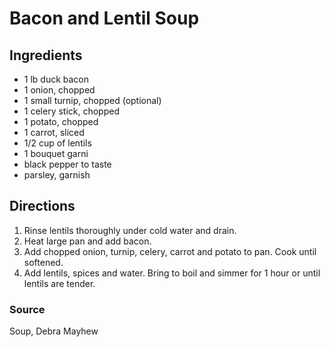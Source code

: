 # Bacon and Lentil Soup

## Ingredients

- 1 lb duck bacon
- 1 onion, chopped
- 1 small turnip, chopped (optional)
- 1 celery stick, chopped
- 1 potato, chopped
- 1 carrot, sliced
- 1/2 cup of lentils
- 1 bouquet garni
- black pepper to taste
- parsley, garnish

## Directions

1. Rinse lentils thoroughly under cold water and drain.
1. Heat large pan and add bacon.
1. Add chopped onion, turnip, celery, carrot and potato to pan. Cook until softened.
1. Add lentils, spices and water. Bring to boil and simmer for 1
   hour or until lentils are tender.

### Source

Soup, Debra Mayhew
